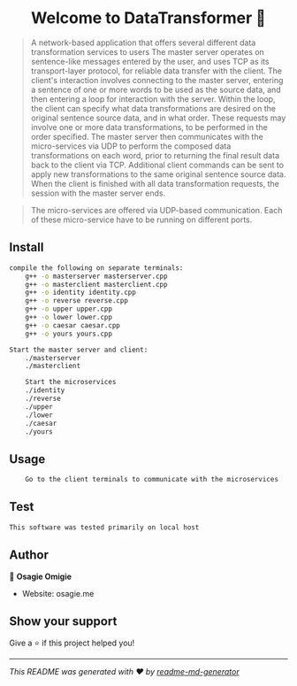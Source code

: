 <h1 align="center">Welcome to DataTransformer 👋</h1>
<p>
</p>

> A network-based application that offers several different data transformation services to users
> The master server operates on sentence-like messages entered by the user, and uses TCP as its transport-layer protocol, for reliable data transfer with the client. The client's interaction involves connecting to the master server, entering a sentence of one or more words to be used as the source data, and then entering a loop for interaction with the server. Within the loop, the client can specify what data transformations are desired on the original sentence source data, and in what order. These requests may involve one or more data transformations, to be performed in the order specified. The master server then communicates with the micro-services via UDP to perform the composed data transformations on each word, prior to returning the final result data back to the client via TCP. Additional client commands can be sent to apply new transformations to the same original sentence source data. When the client is finished with all data transformation requests, the session with the master server ends.

> The micro-services are offered via UDP-based communication. Each of these micro-service have to be running on different ports. 

## Install 
```sh
compile the following on separate terminals: 
    g++ -o masterserver masterserver.cpp 
    g++ -o masterclient masterclient.cpp
    g++ -o identity identity.cpp
    g++ -o reverse reverse.cpp
    g++ -o upper upper.cpp
    g++ -o lower lower.cpp
    g++ -o caesar caesar.cpp 
    g++ -o yours yours.cpp

Start the master server and client: 
	./masterserver 
	./masterclient 

    Start the microservices 
	./identity 
	./reverse 
	./upper
	./lower
	./caesar
	./yours 
```

## Usage
```sh
    Go to the client terminals to communicate with the microservices 
```

## Test

```sh
This software was tested primarily on local host 
```

## Author

👤 **Osagie Omigie**

* Website: osagie.me

## Show your support

Give a ⭐️ if this project helped you!

***
_This README was generated with ❤️ by [readme-md-generator](https://github.com/kefranabg/readme-md-generator)_